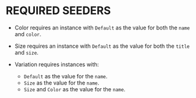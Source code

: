 # REQUIRED SEEDERS

- Color requires an instance with `Default` as the value for both the `name` and `color`.

- Size requires an instance with `Default` as the value for both the `title` and `size`.

- Variation requires instances with:
  - `Default` as the value for the `name`.
  - `Size` as the value for the `name`.
  - `Size` and `Color` as the value for the `name`.


<!-- """

# I want to create a class that will handle all the requests to the monnify api
#  it would be a class that will have all the methods that will be used to make the requests
# it should instantiate the requests session and use it to make the requests
# also it should be able to handle the response and return the response in a json format
# it should be able to set the standard time for each request putting security in mind
# it should be able to handle errors and return the error in a json format
#  the class should follow global best practices dry and kiss principles
# pep8 and pep257 should be followed with black and flake8
# security should be put in mind because it is a payment gateway api integration package

# i want to be able to be able to check the environment where the package is being used and get the user credentials from the environment variables using Constatnts MONNIFY_API_KEY, MONNIFY_SECRET_KEY, MONNIFY_BASE_URL, MONNIFY_ENVIRONMENT
# also i want to be able to check if the user has passed the credentials as arguments to the class and use them instead of the environment variables
"""
# def get_access_token(self):
#         url = self.base_url + "/api/v1/auth/login"
#         payload = {"AUTHORIZATION": self.AUTHORIZATION}
#         try:
#             response = requests.post(
#                 url, headers=self.headers, data=json.dumps(payload)
#             )
#         except Exception as e:
#             data = {"success": False, "error": str(e)}
#             # error_email({'error':str(e)})
#         # print(response.json())
#         return response.json()["responseBody"]["accessToken"]

# the commented out def get_access_token(self) is a method that i want to use to get the access token from the monnify api it response wich a json object that has the access token in it will be used as a bearer authorization for any other request to the api
# How do i effectively intergrate this method into the class and make it work for all the methods in the class and also note that the header that will be used would be in this format         
headers = {
            "Authorization": "Bearer " + self.get_access_token(),
            "Content-Type": "application/json",
        }
# How do i make the headers to be used in all the methods in the class
# also the access token has an expiry time how do i take note of expiry time and request for a new token without braking the system
""" -->

